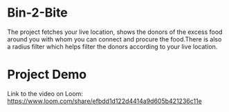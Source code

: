 # Bin-2-Bite
The project fetches your live location, shows the donors of the excess food around you with whom you can connect and procure the food.There is also a radius filter which helps filter the donors according to your live location.
# Project Demo
Link to the video on Loom: https://www.loom.com/share/efbdd1d122d4414a9d605b421236c11e
